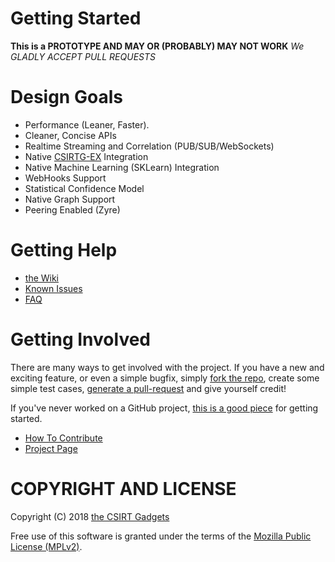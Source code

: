 # Getting Started
**This is a PROTOTYPE AND MAY OR (PROBABLY) MAY NOT WORK**
*We GLADLY ACCEPT PULL REQUESTS*

# Design Goals

* Performance (Leaner, Faster).
* Cleaner, Concise APIs
* Realtime Streaming and Correlation (PUB/SUB/WebSockets)
* Native [CSIRTG-EX](https://csirtg.io) Integration
* Native Machine Learning (SKLearn) Integration
* WebHooks Support
* Statistical Confidence Model
* Native Graph Support
* Peering Enabled (Zyre)

# Getting Help
 * [the Wiki](https://github.com/csirtgadgets/verbose-robot/wiki)
 * [Known Issues](https://github.com/csirtgadgets/verbose-robot/issues?labels=bug&state=open)
 * [FAQ](https://github.com/csirtgadgets/verbose-robot/wiki/FAQ)

# Getting Involved
There are many ways to get involved with the project. If you have a new and exciting feature, or even a simple bugfix, simply [fork the repo](https://help.github.com/articles/fork-a-repo), create some simple test cases, [generate a pull-request](https://help.github.com/articles/using-pull-requests) and give yourself credit!

If you've never worked on a GitHub project, [this is a good piece](https://guides.github.com/activities/contributing-to-open-source) for getting started.

* [How To Contribute](contributing.md)  
* [Project Page](http://csirtgadgets.com/collective-intelligence-framework/)

# COPYRIGHT AND LICENSE

Copyright (C) 2018 [the CSIRT Gadgets](http://csirtgadgets.com)

Free use of this software is granted under the terms of the [Mozilla Public License (MPLv2)](https://www.mozilla.org/en-US/MPL/2.0/).
